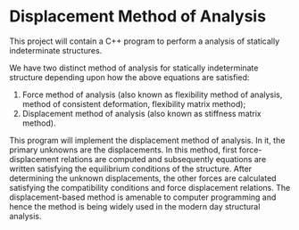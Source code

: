 # Displacement Method of Analysis

This project will contain a C++ program to perform a analysis of statically indeterminate structures.

We have two distinct method of analysis for statically indeterminate structure depending upon how the above equations are satisfied: 
1.  Force method of analysis (also known as flexibility method of analysis, method of consistent deformation, flexibility matrix method);
2.  Displacement method of analysis (also known as stiffness matrix method).

This program will implement the displacement method of analysis. In it, the primary unknowns are the displacements. In this method, first force-displacement relations are computed and subsequently equations are written satisfying the equilibrium conditions of the structure. After determining the unknown displacements, the other forces are calculated satisfying the compatibility conditions and force displacement relations. The displacement-based method is amenable to computer programming and hence the method is being widely used in the modern day structural analysis. 
